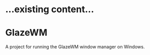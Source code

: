 # ...existing content...
# GlazeWM

A project for running the GlazeWM window manager on Windows.

<!-- ...existing content... -->
